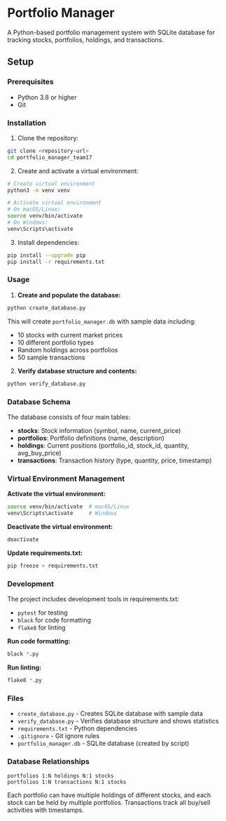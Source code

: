# Portfolio Manager

A Python-based portfolio management system with SQLite database for tracking stocks, portfolios, holdings, and transactions.

## Setup

### Prerequisites
- Python 3.8 or higher
- Git

### Installation

1. Clone the repository:
```bash
git clone <repository-url>
cd portfolio_manager_team17
```

2. Create and activate a virtual environment:
```bash
# Create virtual environment
python3 -m venv venv

# Activate virtual environment
# On macOS/Linux:
source venv/bin/activate
# On Windows:
venv\Scripts\activate
```

3. Install dependencies:
```bash
pip install --upgrade pip
pip install -r requirements.txt
```

### Usage

1. **Create and populate the database:**
```bash
python create_database.py
```
This will create `portfolio_manager.db` with sample data including:
- 10 stocks with current market prices
- 10 different portfolio types
- Random holdings across portfolios
- 50 sample transactions

2. **Verify database structure and contents:**
```bash
python verify_database.py
```

### Database Schema

The database consists of four main tables:

- **stocks**: Stock information (symbol, name, current_price)
- **portfolios**: Portfolio definitions (name, description)
- **holdings**: Current positions (portfolio_id, stock_id, quantity, avg_buy_price)
- **transactions**: Transaction history (type, quantity, price, timestamp)

### Virtual Environment Management

**Activate the virtual environment:**
```bash
source venv/bin/activate  # macOS/Linux
venv\Scripts\activate     # Windows
```

**Deactivate the virtual environment:**
```bash
deactivate
```

**Update requirements.txt:**
```bash
pip freeze > requirements.txt
```

### Development

The project includes development tools in requirements.txt:
- `pytest` for testing
- `black` for code formatting
- `flake8` for linting

**Run code formatting:**
```bash
black *.py
```

**Run linting:**
```bash
flake8 *.py
```

### Files

- `create_database.py` - Creates SQLite database with sample data
- `verify_database.py` - Verifies database structure and shows statistics
- `requirements.txt` - Python dependencies
- `.gitignore` - Git ignore rules
- `portfolio_manager.db` - SQLite database (created by script)

### Database Relationships

```
portfolios 1:N holdings N:1 stocks
portfolios 1:N transactions N:1 stocks
```

Each portfolio can have multiple holdings of different stocks, and each stock can be held by multiple portfolios. Transactions track all buy/sell activities with timestamps.
